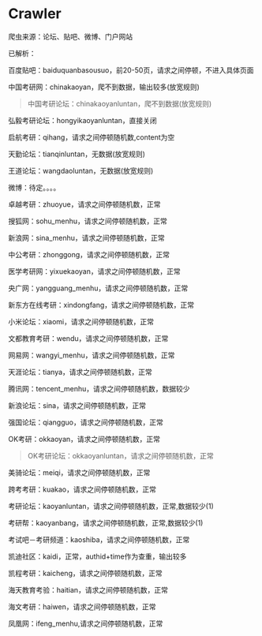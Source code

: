 # Crawler
爬虫来源：论坛、贴吧、微博、门户网站

已解析：

百度贴吧：baiduquanbasousuo，前20-50页，请求之间停顿，不进入具体页面

中国考研网：chinakaoyan，爬不到数据，输出较多(放宽规则)
>中国考研论坛：chinakaoyanluntan，爬不到数据(放宽规则)

弘毅考研论坛：hongyikaoyanluntan，直接关闭

启航考研：qihang，请求之间停顿随机数,content为空

天勤论坛：tianqinluntan，无数据(放宽规则)

王道论坛：wangdaoluntan，无数据(放宽规则)

微博：待定。。。。

卓越考研：zhuoyue，请求之间停顿随机数，正常

搜狐网：sohu_menhu，请求之间停顿随机数，正常

新浪网：sina_menhu，请求之间停顿随机数，正常

中公考研：zhonggong，请求之间停顿随机数，正常

医学考研网：yixuekaoyan，请求之间停顿随机数，正常

央广网：yangguang_menhu，请求之间停顿随机数，正常

新东方在线考研：xindongfang，请求之间停顿随机数，正常

小米论坛：xiaomi，请求之间停顿随机数，正常

文都教育考研：wendu，请求之间停顿随机数，正常

网易网：wangyi_menhu，请求之间停顿随机数，正常

天涯论坛：tianya，请求之间停顿随机数，正常

腾讯网：tencent_menhu，请求之间停顿随机数，数据较少

新浪论坛：sina，请求之间停顿随机数，正常

强国论坛：qiangguo，请求之间停顿随机数，正常

OK考研：okkaoyan，请求之间停顿随机数，正常
>OK考研论坛：okkaoyanluntan，请求之间停顿随机数，正常

美骑论坛：meiqi，请求之间停顿随机数，正常

跨考考研：kuakao，请求之间停顿随机数，正常

考研论坛：kaoyanluntan，请求之间停顿随机数，正常,数据较少(1)

考研帮：kaoyanbang，请求之间停顿随机数，正常,数据较少(1)

考试吧－考研频道：kaoshiba，请求之间停顿随机数，正常

凯迪社区：kaidi，正常，authid+time作为查重，输出较多

凯程考研：kaicheng，请求之间停顿随机数，正常

海天教育考验：haitian，请求之间停顿随机数，正常

海文考研：haiwen，请求之间停顿随机数，正常

凤凰网：ifeng_menhu,请求之间停顿随机数，正常